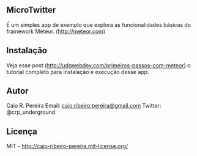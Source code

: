 ## MicroTwitter

É um simples app de exemplo que explora as funcionalidades básicas do framework Meteor. (http://meteor.com)

## Instalação

Veja esse post (http://udgwebdev.com/primeiros-passos-com-meteor) o tutorial completo para instalação e execução desse app.

## Autor
Caio R. Pereira
Email: caio.ribeiro.pereira@gmail.com
Twitter: @crp_underground

## Licença
MIT - http://caio-ribeiro-pereira.mit-license.org/